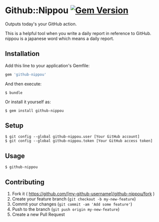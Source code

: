 # Github::Nippou [![Gem Version](https://badge.fury.io/rb/github-nippou.svg)](http://badge.fury.io/rb/github-nippou)

Outputs today's your GitHub action.

This is a helpful tool when you write a daily report in reference to
GitHub. nippou is a japanese word which means a daily report.

## Installation

Add this line to your application's Gemfile:

```ruby
gem 'github-nippou'
```

And then execute:

    $ bundle

Or install it yourself as:

    $ gem install github-nippou

## Setup

    $ git config --global github-nippou.user [Your GitHub account]
    $ git config --global github-nippou.token [Your GitHub access token]

## Usage

    $ github-nippou

## Contributing

1. Fork it ( https://github.com/[my-github-username]/github-nippou/fork )
2. Create your feature branch (`git checkout -b my-new-feature`)
3. Commit your changes (`git commit -am 'Add some feature'`)
4. Push to the branch (`git push origin my-new-feature`)
5. Create a new Pull Request
